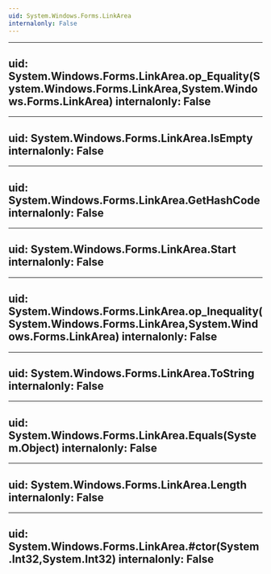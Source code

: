 ```yaml
---
uid: System.Windows.Forms.LinkArea
internalonly: False
---
```


---
uid: System.Windows.Forms.LinkArea.op_Equality(System.Windows.Forms.LinkArea,System.Windows.Forms.LinkArea)
internalonly: False
---

---
uid: System.Windows.Forms.LinkArea.IsEmpty
internalonly: False
---

---
uid: System.Windows.Forms.LinkArea.GetHashCode
internalonly: False
---

---
uid: System.Windows.Forms.LinkArea.Start
internalonly: False
---

---
uid: System.Windows.Forms.LinkArea.op_Inequality(System.Windows.Forms.LinkArea,System.Windows.Forms.LinkArea)
internalonly: False
---

---
uid: System.Windows.Forms.LinkArea.ToString
internalonly: False
---

---
uid: System.Windows.Forms.LinkArea.Equals(System.Object)
internalonly: False
---

---
uid: System.Windows.Forms.LinkArea.Length
internalonly: False
---

---
uid: System.Windows.Forms.LinkArea.#ctor(System.Int32,System.Int32)
internalonly: False
---
